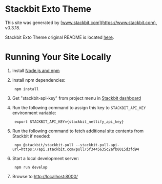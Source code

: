 # Stackbit Exto Theme

This site was generated by [www.stackbit.com](https://www.stackbit.com), v0.3.18.

Stackbit Exto Theme original README is located [here](./README.theme.md).

# Running Your Site Locally

1. Install [Node.js and npm](https://nodejs.org/en/)

1. Install npm dependencies:

        npm install

1. Get "stackbit-api-key" from project menu in [Stackbit dashboard](https://app.stackbit.com/dashboard)

1. Run the following command to assign this key to `STACKBIT_API_KEY` environment variable:

        export STACKBIT_API_KEY={stackbit_netlify_api_key}

1. Run the following command to fetch additional site contents from Stackbit if needed:

        npx @stackbit/stackbit-pull --stackbit-pull-api-url=https://api.stackbit.com/pull/5f3445635c2afb0015d3fd94

1. Start a local development server:

        npm run develop

1. Browse to [http://localhost:8000/](http://localhost:8000/)
